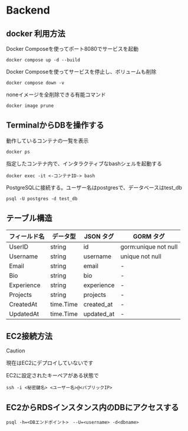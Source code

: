 # Backend
## docker 利用方法
Docker Composeを使ってポート8080でサービスを起動
```shell
docker compose up -d --build
```
Docker Composeを使ってサービスを停止し、ボリュームも削除
```shell
docker compose down -v
```
noneイメージを全削除できる有能コマンド
```shell
docker image prune
```
## TerminalからDBを操作する
動作しているコンテナの一覧を表示
```shell
docker ps
```
指定したコンテナ内で、インタラクティブなbashシェルを起動する
```shell
docker exec -it <-コンテナID-> bash 
```
PostgreSQLに接続する。ユーザー名はpostgresで、データベースはtest_db
```shell
psql -U postgres -d test_db
```
## テーブル構造
| フィールド名 | データ型 | JSON タグ | GORM タグ |
|-------------|---------|-----------|-----------|
| UserID      | string  | id        | gorm:unique not null |
| Username    | string  | username  | unique not null |
| Email       | string  | email     | - |
| Bio         | string  | bio       | - |
| Experience  | string  | experience| - |
| Projects    | string  | projects  | - |
| CreatedAt   | time.Time| created_at| - |
| UpdatedAt   | time.Time| updated_at| - |

## EC2接続方法
>[!CAUTION]
>現在はEC2にデプロイしていないです

EC2に設定されたキーペアがある状態で
```
ssh -i <秘密鍵名> <ユーザー名>@<パブリックIP>
```
## EC2からRDSインスタンス内のDBにアクセスする
```
psql -h=<DBエンドポイント>　--U=<username> -d<dbname>
```
